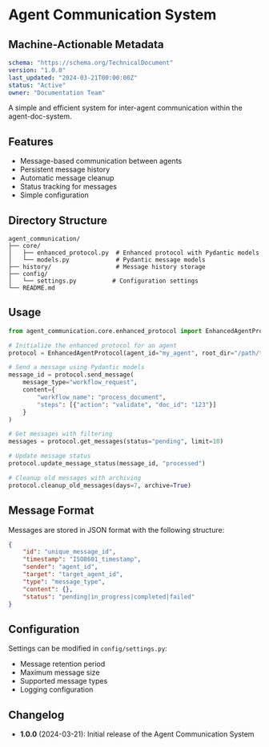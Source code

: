 # Agent Communication System

## Machine-Actionable Metadata
```yaml
schema: "https://schema.org/TechnicalDocument"
version: "1.0.0"
last_updated: "2024-03-21T00:00:00Z"
status: "Active"
owner: "Documentation Team"
```

A simple and efficient system for inter-agent communication within the agent-doc-system.

## Features

- Message-based communication between agents
- Persistent message history
- Automatic message cleanup
- Status tracking for messages
- Simple configuration

## Directory Structure

```
agent_communication/
├── core/
│   ├── enhanced_protocol.py  # Enhanced protocol with Pydantic models
│   └── models.py             # Pydantic message models
├── history/                  # Message history storage
├── config/
│   └── settings.py          # Configuration settings
└── README.md
```

## Usage

```python
from agent_communication.core.enhanced_protocol import EnhancedAgentProtocol

# Initialize the enhanced protocol for an agent
protocol = EnhancedAgentProtocol(agent_id="my_agent", root_dir="/path/to/root")

# Send a message using Pydantic models
message_id = protocol.send_message(
    message_type="workflow_request",
    content={
        "workflow_name": "process_document", 
        "steps": [{"action": "validate", "doc_id": "123"}]
    }
)

# Get messages with filtering
messages = protocol.get_messages(status="pending", limit=10)

# Update message status
protocol.update_message_status(message_id, "processed")

# Cleanup old messages with archiving
protocol.cleanup_old_messages(days=7, archive=True)
```

## Message Format

Messages are stored in JSON format with the following structure:

```json
{
    "id": "unique_message_id",
    "timestamp": "ISO8601_timestamp",
    "sender": "agent_id",
    "target": "target_agent_id",
    "type": "message_type",
    "content": {},
    "status": "pending|in_progress|completed|failed"
}
```

## Configuration

Settings can be modified in `config/settings.py`:
- Message retention period
- Maximum message size
- Supported message types
- Logging configuration

## Changelog

- **1.0.0** (2024-03-21): Initial release of the Agent Communication System 